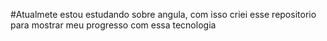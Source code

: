 #Atualmete estou estudando sobre angula, com isso criei esse repositorio para mostrar meu progresso com essa tecnologia
